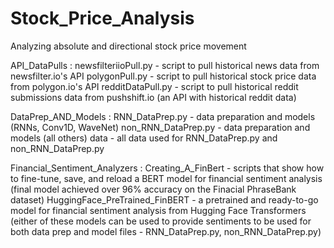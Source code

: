 # Stock_Price_Analysis
Analyzing absolute and directional stock price movement


API_DataPulls : 
newsfilteriioPull.py - script to pull historical news data from newsfilter.io's API
polygonPull.py - script to pull historical stock price data from polygon.io's API
redditDataPull.py - script to pull historical reddit submissions data from pushshift.io (an API with historical reddit data)
                
DataPrep_AND_Models :
RNN_DataPrep.py - data preparation and models (RNNs, Conv1D, WaveNet)
non_RNN_DataPrep.py - data preparation and models (all others)
data - all data used for RNN_DataPrep.py and non_RNN_DataPrep.py

Financial_Sentiment_Analyzers : 
Creating_A_FinBert - scripts that show how to fine-tune, save, and reload a BERT model for financial sentiment analysis (final model achieved over                                 96% accuracy on the Finacial PhraseBank dataset)
HuggingFace_PreTrained_FinBERT - a pretrained and ready-to-go model for financial sentiment analysis from Hugging Face Transformers
(either of these models can be used to provide sentiments to be used for both data prep and model files - RNN_DataPrep.py, non_RNN_DataPrep.py)
